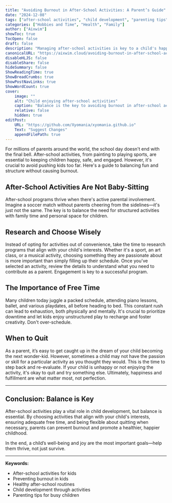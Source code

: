 ```yaml
---
title: "Avoiding Burnout in After-School Activities: A Parent’s Guide"
date: "2024-12-08"
tags: ["after-school activities", "child development", "parenting tips", "kids burnout", "healthy activities"]
categories: ["Hobbies and Time", "Health", "Family"]
author: ["Aixwim"]
showToc: true
TocOpen: false
draft: false
description: "Managing after-school activities is key to a child's happiness and well-being. Learn how to avoid burnout while keeping your child engaged and fulfilled."
canonicalURL: "https://aixwim.cloud/avoiding-burnout-in-after-school-activities"
disableHLJS: false
disableShare: false
hideSummary: false
ShowReadingTime: true
ShowBreadCrumbs: true
ShowPostNavLinks: true
ShowWordCount: true
cover:
    image: ""
    alt: "Child enjoying after-school activities"
    caption: "Balance is the key to avoiding burnout in after-school activities"
    relative: false
    hidden: true
editPost:
    URL: "https://github.com/Xyomania/xyomania.github.io"
    Text: "Suggest Changes"
    appendFilePath: true
---
```


For millions of parents around the world, the school day doesn't end with the final bell. After-school activities, from painting to playing sports, are essential to keeping children happy, safe, and engaged. However, it's crucial to avoid pushing kids too far. Here's a guide to balancing fun and structure without causing burnout.

<!--more-->

## After-School Activities Are Not Baby-Sitting

After-school programs thrive when there's active parental involvement. Imagine a soccer match without parents cheering from the sidelines—it's just not the same. The key is to balance the need for structured activities with family time and personal space for children.

## Research and Choose Wisely

Instead of opting for activities out of convenience, take the time to research programs that align with your child's interests. Whether it's a sport, an art class, or a musical activity, choosing something they are passionate about is more important than simply filling up their schedule. Once you've selected an activity, review the details to understand what you need to contribute as a parent. Engagement is key to a successful program.

## The Importance of Free Time

Many children today juggle a packed schedule, attending piano lessons, ballet, and various playdates, all before heading to bed. This constant rush can lead to exhaustion, both physically and mentally. It's crucial to prioritize downtime and let kids enjoy unstructured play to recharge and foster creativity. Don't over-schedule.

## When to Quit

As a parent, it’s easy to get caught up in the dream of your child becoming the next wonder-kid. However, sometimes a child may not have the passion or skill for a particular activity as you thought they would. This is the time to step back and re-evaluate. If your child is unhappy or not enjoying the activity, it's okay to quit and try something else. Ultimately, happiness and fulfillment are what matter most, not perfection.

---

## Conclusion: Balance is Key

After-school activities play a vital role in child development, but balance is essential. By choosing activities that align with your child's interests, ensuring adequate free time, and being flexible about quitting when necessary, parents can prevent burnout and promote a healthier, happier childhood. 

In the end, a child’s well-being and joy are the most important goals—help them thrive, not just survive.

---

**Keywords:**
- After-school activities for kids
- Preventing burnout in kids
- Healthy after-school routines
- Child development through activities
- Parenting tips for busy children
